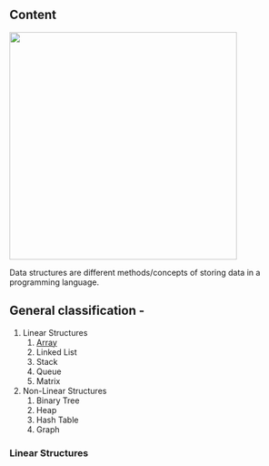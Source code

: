 ## Content
<img src="https://octodex.github.com/images/privateinvestocat.jpg" width="400" height="400">

Data structures are different methods/concepts of storing data in a programming language.

## General classification - 
1. Linear Structures
    1. [Array](#Array)
    2. Linked List
    3. Stack
    4. Queue
    5. Matrix
2. Non-Linear Structures
    1. Binary Tree
    2. Heap
    3. Hash Table
    4. Graph

### Linear Structures
